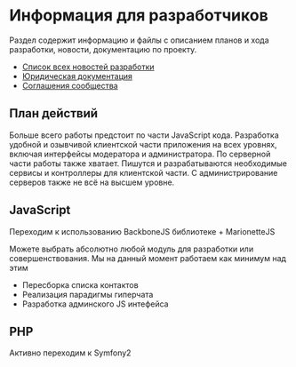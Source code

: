 # Информация для разработчиков
Раздел содержит информацию и файлы с описанием планов и хода разработки, новости, документацию по проекту.

- [Список всех новостей разработки](https://github.com/tebaly/freedomsex/tree/master/doc/news) 
- [Юридическая документация](https://github.com/tebaly/freedomsex/tree/master/doc/de-jure)
- [Соглашения сообщества](https://github.com/tebaly/freedomsex/tree/master/doc/deal)

## План действий
Больше всего работы предстоит по части JavaScript кода. 
Разработка удобной и озывчивой клиентской части приложения на всех уровнях, включая интерфейсы модератора и администратора. 
По серверной части работы также хватает. Пишутся и разрабатываются необходимые сервисы и контроллеры для клиентской части. 
С администрирование серверов также не всё на высшем уровне.

## JavaScript
Переходим к использованию BackboneJS библиотеке + MarionetteJS

Можете выбрать абсолютно любой модуль для разработки или совершенствования. Мы на данный момент работаем как минимум над этим
- Пересборка списка контактов
- Реализация парадигмы гиперчата
- Разработка админского JS интефейса

## PHP
Активно переходим к Symfony2


